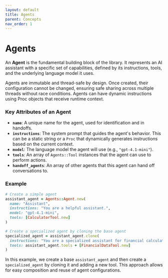 ```yaml
---
layout: default
title: Agents
parent: Concepts
nav_order: 1
---
```


# Agents

An **Agent** is the fundamental building block of the library. It represents an AI assistant with a specific set of capabilities, defined by its instructions, tools, and the underlying language model it uses.

Agents are immutable and thread-safe by design. Once created, their configuration cannot be changed, ensuring safe sharing across multiple threads without race conditions. Agents can have dynamic instructions using Proc objects that receive runtime context.

### Key Attributes of an Agent

*   **`name`**: A unique name for the agent, used for identification and in handoffs.
*   **`instructions`**: The system prompt that guides the agent's behavior. This can be a static string or a `Proc` that dynamically generates instructions based on the current context.
*   **`model`**: The language model the agent will use (e.g., `"gpt-4.1-mini"`).
*   **`tools`**: An array of `Agents::Tool` instances that the agent can use to perform actions.
*   **`handoff_agents`**: An array of other agents that this agent can hand off conversations to.

### Example

```ruby
# Create a simple agent
assistant_agent = Agents::Agent.new(
  name: "Assistant",
  instructions: "You are a helpful assistant.",
  model: "gpt-4.1-mini",
  tools: [CalculatorTool.new]
)

# Create a specialized agent by cloning the base agent
specialized_agent = assistant_agent.clone(
  instructions: "You are a specialized assistant for financial calculations.",
  tools: assistant_agent.tools + [FinancialDataTool.new]
)
```

In this example, we create a base `assistant_agent` and then create a `specialized_agent` by cloning it and adding a new tool. This approach allows for easy composition and reuse of agent configurations.
